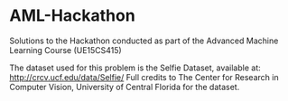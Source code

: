 # AML-Hackathon
Solutions to the Hackathon conducted as part of the Advanced Machine Learning Course (UE15CS415)

The dataset used for this problem is the Selfie Dataset, available at: http://crcv.ucf.edu/data/Selfie/
Full credits to The Center for Research in Computer Vision, University of Central Florida for the dataset.
